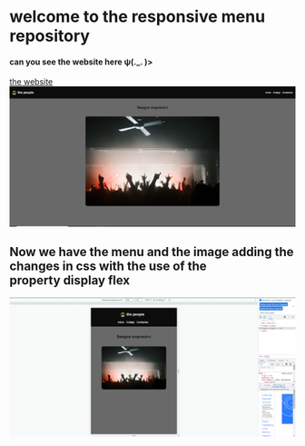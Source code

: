 <h1> 
welcome to the responsive menu repository
</h1>
<h4> can you see the website here ψ(._. )>
</h4>
<a  href="https://mimenubasico-responsive.netlify.app/" target="_blank" > the website
</a>

<img src="menu.png">
<h2>
Now we have the menu and the image adding the changes in css with the use of the <br> property
display flex
</h2>
<img src="menu2.png">
<h3>
